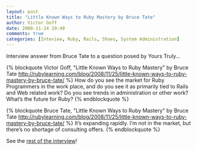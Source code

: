 ```yaml
---
layout: post
title: "Little Known Ways to Ruby Mastery by Bruce Tate"
author: Victor Goff
date: 2008-11-24 19:49
comments: true
categories: [Inteview, Ruby, Rails, Shoes, System Administration]
---
```

Interview answer from Bruce Tate to a question posed by Yours Truly... <!-- more -->

{% blockquote Victor Goff, "Little Known Ways to Ruby Mastery" by Bruce Tate http://rubylearning.com/blog/2008/11/25/little-known-ways-to-ruby-mastery-by-bruce-tate/ %}
How do you see the market for Ruby Programmers in the work place, and do you see it as primarily tied to Rails and Web related work? Do you see trends in administration or other work? What’s the future for Ruby?
{% endblockquote %}

{% blockquote Bruce Tate, "Little Known Ways to Ruby Mastery" by Bruce Tate http://rubylearning.com/blog/2008/11/25/little-known-ways-to-ruby-mastery-by-bruce-tate/ %}
It’s expanding rapidly. I’m not in the market, but there’s no shortage of consulting offers.
{% endblockquote %}

See the [rest of the interview](http://rubylearning.com/blog/2008/11/25/little-known-ways-to-ruby-mastery-by-bruce-tate/)!

